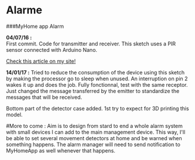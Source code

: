 # Alarme
###MyHome app Alarm

**04/07/16 :**  
First commit. Code for transmitter and receiver. This sketch uses a PIR sensor connected with Arduino Nano.

  [Check this article on my site!](http://www.madeinfck.com/?p=169)
  
**14/01/17 :**
Tried to reduce the consumption of the device using this sketch by making the processor go to sleep when unused. An interruption on pin 2 wakes it up and does the job. Fully fonctionnal, test with the same receptor. Just changed the message transferred by the emitter to standardize the messages that will be received.

Bottom part of the detector case added. 1st try to expect for 3D printing this model.

#More to come :
Aim is to design from stard to end a whole alarm system with small devices I can add to the main management device. This way, I'll be able to set several movement detectors at home and be warned when something happens. The alarm manager will need to send notification to MyHomeApp as well whenever that happens.
